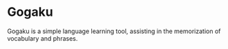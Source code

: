 # Gogaku

Gogaku is a simple language learning tool, assisting in the memorization of vocabulary and phrases.
